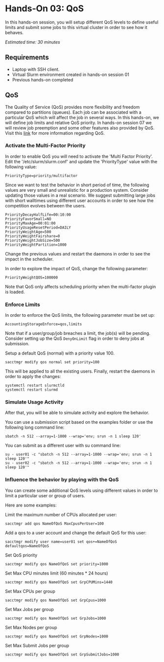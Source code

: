 # Hands-On 03: QoS
<!--
Copyright (C) 2017 Jordi Blasco
Permission is granted to copy, distribute and/or modify this document
under the terms of the GNU Free Documentation License, Version 1.3
or any later version published by the Free Software Foundation;
with no Invariant Sections, no Front-Cover Texts, and no Back-Cover Texts.
A copy of the license is included in the section entitled "GNU
Free Documentation License".
-->
In this hands-on session, you will setup different QoS levels to define useful limits and submit some jobs to this virtual cluster in order to see how it behaves. 

*Estimated time: 30 minutes*

## Requirements
* Laptop with SSH client.
* Virtual Slurm environment created in hands-on session 01
* Previous hands-on completed

## QoS

The Quality of Service (QoS) provides more flexibility and freedom compared to partitions (queues). Each job can be associated with a particular QoS which will affect the job in several ways. In this hands-on, we will define job limits and relative QoS priority. In hands-on session 07 we will review job preemption and some other features also provided by QoS.
Visit this [link](https://slurm.schedmd.com/qos.html) for more information regarding QoS.

### Activate the Multi-Factor Priority

In order to enable QoS you will need to activate the 'Multi Factor Priority'. Edit the '/etc/slurm/slurm.conf' and update the 'PriorityType' value with the following value:

```
PriorityType=priority/multifactor
```

Since we want to test the behavior in short period of time, the following values are very small and unrealistic for a production system. Consider updating those values in a real scenario.
We suggest submitting large jobs with short walltimes using different user accounts in order to see how the competition evolves between the users.

```
PriorityDecayHalfLife=00:10:00
PriorityFavorSmall=NO
PriorityMaxAge=00:01:00
PriorityUsageResetPeriod=DAILY
PriorityWeightAge=500
PriorityWeightFairshare=0
PriorityWeightJobSize=500
PriorityWeightPartition=1000
```

Change the previous values and restart the daemons in order to see the impact in the scheduler.

In order to explore the impact of QoS, change the following parameter:

```
PriorityWeightQOS=100000
```

Note that QoS only affects scheduling priority when the multi-factor plugin is loaded.

### Enforce Limits

In order to enforce the QoS limits, the following parameter must be set up:

```
AccountingStorageEnforce=qos,limits
```

Note that if a user/group/job breaches a limit, the job(s) will be pending. Consider setting up the QoS ```DenyOnLimit``` flag in order to deny jobs at submission.


Setup a default QoS (normal) with a priority value 100. 

```
sacctmgr modify qos normal set priority=100
```

This will be applied to all the existing users. Finally, restart the daemons in order to apply the changes:

```
systemctl restart slurmctld
systemctl restart slurmd
```

### Simulate Usage Activity

After that, you will be able to simulate activity and explore the behavior.

You can use a submission script based on the examples folder or use the following long command line:
```
sbatch -n 512 --array=1-1000 --wrap='env; srun -n 1 sleep 120'
```

You can submit as a different user with su command line:

```
su - user01 -c "sbatch -n 512 --array=1-1000 --wrap='env; srun -n 1 sleep 120'"
su - user02 -c "sbatch -n 512 --array=1-1000 --wrap='env; srun -n 1 sleep 120'"
```

### Influence the behavior by playing with the QoS

You can create some additional QoS levels using different values in order to limit a particular user or group of users.

Here are some examples:

Limit the maximum number of CPUs allocated per user:

```
sacctmgr add qos NameOfQoS MaxCpusPerUser=100
```

Add a qos to a user account and change the default QoS for this user:

```
sacctmgr modify user name=user01 set qos+=NameOfQoS defaultqos=NameOfQoS
```

Set QoS priority

```
sacctmgr modify qos NameOfQoS set priority=1000
```

Set Max CPU minutes limit (60 minutes * 24 hours)

```
sacctmgr modify qos NameOfQoS set GrpCPUMins=1440
```

Set Max CPUs per group

```
sacctmgr modify qos NameOfQoS set GrpCpus=1000
```

Set Max Jobs per group

```
sacctmgr modify qos NameOfQoS set GrpJobs=1000
```

Set Max Nodes per group

```
sacctmgr modify qos NameOfQoS set GrpNodes=1000
```

Set Max Submit Jobs per group

```
sacctmgr modify qos NameOfQoS set GrpSubmitJobs=1000
```

